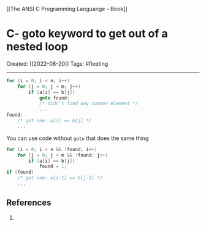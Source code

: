 [[The ANSI C Programming Languange - Book]]

# C- goto keyword to get out of a nested loop
Created:  [[2022-08-20]]
Tags: #fleeting 

---
```C
for (i = 0; i < n; i++)
    for (j = 0; j < m; j++)
        if (a[i] == b[j])
            goto found;
            /* didn't find any common element */
            ...
found:
    /* got one: a[i] == b[j] */
    ...
```

You can use code without `goto` that does the same thing
```C
for (i = 0; i < n && !found; i++)
    for (j = 0; j < m && !found; j++)
        if (a[i] == b[j])
            found = 1;
if (found)
    /* got one: a[i-1] == b[j-1] */
    ...
```













## References
1. 